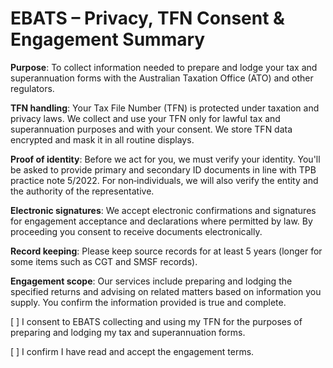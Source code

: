 # EBATS – Privacy, TFN Consent & Engagement Summary

**Purpose**: To collect information needed to prepare and lodge your tax and superannuation forms with the Australian Taxation Office (ATO) and other regulators.

**TFN handling**: Your Tax File Number (TFN) is protected under taxation and privacy laws. We collect and use your TFN only for lawful tax and superannuation purposes and with your consent. We store TFN data encrypted and mask it in all routine displays.

**Proof of identity**: Before we act for you, we must verify your identity. You'll be asked to provide primary and secondary ID documents in line with TPB practice note 5/2022. For non‑individuals, we will also verify the entity and the authority of the representative.

**Electronic signatures**: We accept electronic confirmations and signatures for engagement acceptance and declarations where permitted by law. By proceeding you consent to receive documents electronically.

**Record keeping**: Please keep source records for at least 5 years (longer for some items such as CGT and SMSF records).

**Engagement scope**: Our services include preparing and lodging the specified returns and advising on related matters based on information you supply. You confirm the information provided is true and complete.

[ ] I consent to EBATS collecting and using my TFN for the purposes of preparing and lodging my tax and superannuation forms.

[ ] I confirm I have read and accept the engagement terms.